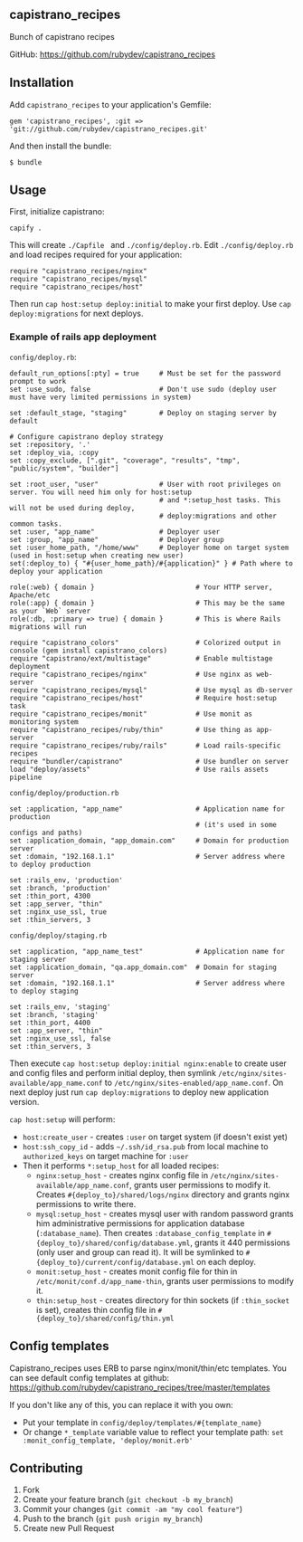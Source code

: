 ## capistrano_recipes

Bunch of capistrano recipes

GitHub: https://github.com/rubydev/capistrano_recipes

## Installation

Add `capistrano_recipes` to your application's Gemfile:

    gem 'capistrano_recipes', :git => 'git://github.com/rubydev/capistrano_recipes.git'

And then install the bundle:

    $ bundle

## Usage

First, initialize capistrano:

    capify .
    
This will create `./Capfile ` and `./config/deploy.rb`. Edit `./config/deploy.rb` and load recipes required
for your application:

    require "capistrano_recipes/nginx"
    require "capistrano_recipes/mysql"
    require "capistrano_recipes/host"

Then run `cap host:setup deploy:initial` to make your first deploy. Use `cap deploy:migrations` for next deploys.

### Example of rails app deployment

`config/deploy.rb`:

    default_run_options[:pty] = true     # Must be set for the password prompt to work
    set :use_sudo, false                 # Don't use sudo (deploy user must have very limited permissions in system)

    set :default_stage, "staging"        # Deploy on staging server by default

    # Configure capistrano deploy strategy
    set :repository, '.'
    set :deploy_via, :copy
    set :copy_exclude, [".git", "coverage", "results", "tmp", "public/system", "builder"]

    set :root_user, "user"               # User with root privileges on server. You will need him only for host:setup
                                         # and *:setup_host tasks. This will not be used during deploy,
                                         # deploy:migrations and other common tasks.
    set :user, "app_name"                # Deployer user
    set :group, "app_name"               # Deployer group
    set :user_home_path, "/home/www"     # Deployer home on target system (used in host:setup when creating new user)
    set(:deploy_to) { "#{user_home_path}/#{application}" } # Path where to deploy your application

    role(:web) { domain }                         # Your HTTP server, Apache/etc
    role(:app) { domain }                         # This may be the same as your `Web` server
    role(:db, :primary => true) { domain }        # This is where Rails migrations will run

    require "capistrano_colors"                   # Colorized output in console (gem install capistrano_colors)
    require "capistrano/ext/multistage"           # Enable multistage deployment
    require "capistrano_recipes/nginx"            # Use nginx as web-server
    require "capistrano_recipes/mysql"            # Use mysql as db-server
    require "capistrano_recipes/host"             # Require host:setup task
    require "capistrano_recipes/monit"            # Use monit as monitoring system
    require "capistrano_recipes/ruby/thin"        # Use thing as app-server
    require "capistrano_recipes/ruby/rails"       # Load rails-specific recipes
    require "bundler/capistrano"                  # Use bundler on server
    load "deploy/assets"                          # Use rails assets pipeline

`config/deploy/production.rb`

    set :application, "app_name"                  # Application name for production
                                                  # (it's used in some configs and paths)
    set :application_domain, "app_domain.com"     # Domain for production server
    set :domain, "192.168.1.1"                    # Server address where to deploy production

    set :rails_env, 'production'
    set :branch, 'production'
    set :thin_port, 4300
    set :app_server, "thin"
    set :nginx_use_ssl, true
    set :thin_servers, 3

`config/deploy/staging.rb`

    set :application, "app_name_test"             # Application name for staging server
    set :application_domain, "qa.app_domain.com"  # Domain for staging server
    set :domain, "192.168.1.1"                    # Server address where to deploy staging

    set :rails_env, 'staging'
    set :branch, 'staging'
    set :thin_port, 4400
    set :app_server, "thin"
    set :nginx_use_ssl, false
    set :thin_servers, 3

Then execute `cap host:setup deploy:initial nginx:enable` to create user and config files and perform initial deploy,
then symlink `/etc/nginx/sites-available/app_name.conf` to `/etc/nginx/sites-enabled/app_name.conf`.
On next deploy just run `cap deploy:migrations` to deploy new application version.

`cap host:setup` will perform:

 * `host:create_user` - creates `:user` on target system (if doesn't exist yet)
 * `host:ssh_copy_id` - adds `~/.ssh/id_rsa.pub` from local machine to `authorized_keys` on target machine for `:user`
 * Then it performs `*:setup_host` for all loaded recipes:
   * `nginx:setup_host` - creates nginx config file in `/etc/nginx/sites-available/app_name.conf`, grants user
     permissions to modify it. Creates `#{deploy_to}/shared/logs/nginx` directory and grants nginx permissions to
     write there.
   * `mysql:setup_host` - creates mysql user with random password grants him administrative permissions for application
     database (`:database_name`). Then creates `:database_config_template` in `#{deploy_to}/shared/config/database.yml`,
     grants it 440 permissions (only user and group can read it). It will be symlinked to
     `#{deploy_to}/current/config/database.yml` on each deploy.
   * `monit:setup_host` - creates monit config file for thin in `/etc/monit/conf.d/app_name-thin`, grants user
     permissions to modify it.
   * `thin:setup_host` - creates directory for thin sockets (if `:thin_socket` is set), creates thin config file in
     `#{deploy_to}/shared/config/thin.yml`

## Config templates

Capistrano_recipes uses ERB to parse nginx/monit/thin/etc templates. You can see default config templates at github:
https://github.com/rubydev/capistrano_recipes/tree/master/templates

If you don't like any of this, you can replace it with you own:

* Put your template in `config/deploy/templates/#{template_name}`
* Or change `*_template` variable value to reflect your template path: `set :monit_config_template, 'deploy/monit.erb'`

## Contributing

1. Fork
2. Create your feature branch (`git checkout -b my_branch`)
3. Commit your changes (`git commit -am "my cool feature"`)
4. Push to the branch (`git push origin my_branch`)
5. Create new Pull Request
